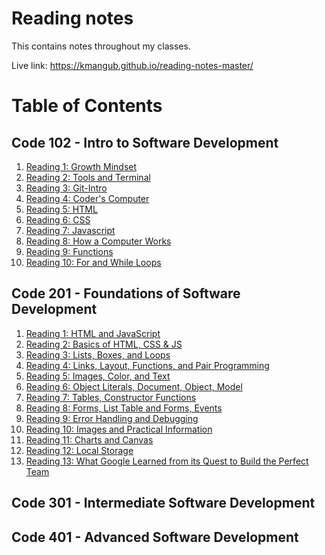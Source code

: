 # Reading notes

This contains notes throughout my classes. 

Live link: https://kmangub.github.io/reading-notes-master/

<!-- **102** Reading Notes can be found [here.](https://kmangub.github.io/reading-notes/) -->

# Table of Contents

## Code 102 - Intro to Software Development

1. [Reading 1: Growth Mindset](growth-mindset.md)
2. [Reading 2: Tools and Terminal](tools-terminal.md)
3. [Reading 3: Git-Intro](Git-Intro.md)
4. [Reading 4: Coder's Computer](coders-computer.md)
5. [Reading 5: HTML](html.md)
6. [Reading 6: CSS](css-notes.md)
7. [Reading 7: Javascript](javascript-notes.md)
8. [Reading 8: How a Computer Works](how-computer-works.md)
9. [Reading 9: Functions](function-notes.md)
10. [Reading 10: For and While Loops](loops-notes.md)

## Code 201 - Foundations of Software Development

1. [Reading 1: HTML and JavaScript](class-01.md)
2. [Reading 2: Basics of HTML, CSS & JS](class-02.md)
3. [Reading 3: Lists, Boxes, and Loops](class-03.md)
4. [Reading 4: Links, Layout, Functions, and Pair Programming](class-04.md)
5. [Reading 5: Images, Color, and Text](class-05.md)
6. [Reading 6: Object Literals, Document, Object, Model](class-06.md)
7. [Reading 7: Tables, Constructor Functions](class-07.md)
8. [Reading 8: Forms, List Table and Forms, Events](class-08.md) 
9. [Reading 9: Error Handling and Debugging](class-09.md)
10. [Reading 10: Images and Practical Information](class-10.md)
11. [Reading 11: Charts and Canvas](class-11.md)
12. [Reading 12: Local Storage](class-12.md)
13. [Reading 13: What Google Learned from its Quest to Build the Perfect Team](class-13.md)

## Code 301 - Intermediate Software Development

## Code 401 - Advanced Software Development